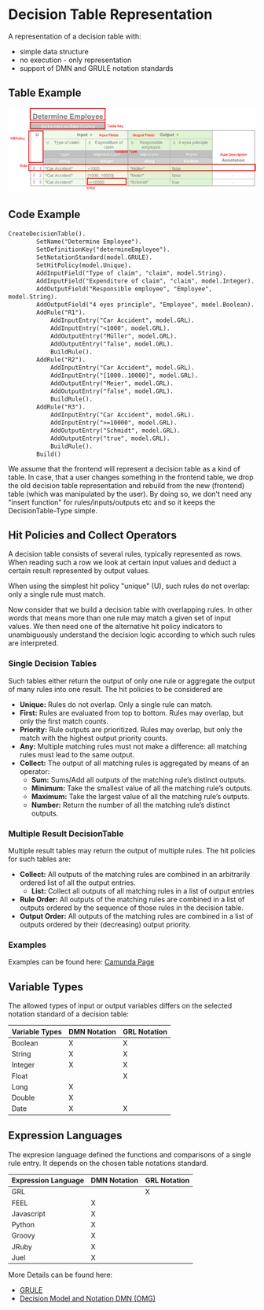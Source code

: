 # Decision Table Representation
A representation of a decision table with: 
* simple data structure
* no execution - only representation
* support of DMN and GRULE notation standards

## Table Example
![Image of Decision Table](img.png)

## Code Example
```
CreateDecisionTable().
		SetName("Determine Employee").
		SetDefinitionKey("determineEmployee").
		SetNotationStandard(model.GRULE).
		SetHitPolicy(model.Unique).
		AddInputField("Type of claim", "claim", model.String).
		AddInputField("Expenditure of claim", "claim", model.Integer).
		AddOutputField("Responsible employee", "Employee", model.String).
		AddOutputField("4 eyes principle", "Employee", model.Boolean).
		AddRule("R1").
			AddInputEntry("Car Accident", model.GRL).
			AddInputEntry("<1000", model.GRL).
			AddOutputEntry("Müller", model.GRL).
			AddOutputEntry("false", model.GRL).
			BuildRule().
		AddRule("R2").
			AddInputEntry("Car Accident", model.GRL).
			AddInputEntry("[1000..10000]", model.GRL).
			AddOutputEntry("Meier", model.GRL).
			AddOutputEntry("false", model.GRL).
			BuildRule().
		AddRule("R3").
			AddInputEntry("Car Accident", model.GRL).
			AddInputEntry(">=10000", model.GRL).
			AddOutputEntry("Schmidt", model.GRL).
			AddOutputEntry("true", model.GRL).
			BuildRule().
		Build()
```

We assume that the frontend will represent a decision table as a kind of table. In case, that a user changes something in the frontend table, we drop the old decision table representation and rebuild from the new 
(frontend) table (which was manipulated by the user). By doing so, we don't need any "insert function" for rules/inputs/outputs etc and so it keeps the DecisionTable-Type simple. 

## Hit Policies and Collect Operators
A decision table consists of several rules, typically represented as rows. When reading such a row we look at certain input values and deduct a certain result represented by output values. 

When using the simplest hit policy "unique" (U), such rules do not overlap: only a single rule must match. 

Now consider that we build a decision table with overlapping rules. In other words that means more than one rule may match a given set of input values. We then need one of the alternative hit policy indicators to unambiguously understand the decision logic according to which such rules are interpreted.

### Single Decision Tables 
Such tables either return the output of only one rule or aggregate the output of many rules into one result. The hit policies to be considered are
* **Unique:** Rules do not overlap. Only a single rule can match.
* **First:** Rules are evaluated from top to bottom. Rules may overlap, but only the first match counts.
* **Priority:** Rule outputs are prioritized. Rules may overlap, but only the match with the highest output priority counts.
* **Any:** Multiple matching rules must not make a difference: all matching rules must lead to the same output.
* **Collect:** The output of all matching rules is aggregated by means of an operator:
    * **Sum:** Sums/Add all outputs of the matching rule’s distinct outputs.
    * **Minimum:** Take the smallest value of all the matching rule’s outputs.
    * **Maximum:** Take the largest value of all the matching rule’s outputs.
    * **Number:** Return the number of all the matching rule’s distinct outputs. 

### Multiple Result DecisionTable
Multiple result tables may return the output of multiple rules. The hit policies for such tables are:

* **Collect:** All outputs of the matching rules are combined in an arbitrarily ordered list of all the output entries.
  * **List:** Collect all outputs of all matching rules in a list of output entries
* **Rule Order:** All outputs of the matching rules are combined in a list of outputs ordered by the sequence of those rules in the decision table.
* **Output Order:** All outputs of the matching rules are combined in a list of outputs ordered by their (decreasing) output priority.

### Examples
Examples can be found here: [Camunda Page](https://camunda.com/best-practices/choosing-the-dmn-hit-policy/#_knowing_the_dmn_hit_policy_strong_basics_strong)

## Variable Types
The allowed types of input or output variables differs on the selected notation standard of a decision table:

Variable Types | DMN Notation | GRL Notation
------------ | ---------------|--------------
Boolean|X|X
String|X|X
Integer|X|X
Float||X   
Long|X|    
Double|X|  
Date|X|X    

## Expression Languages
The expresion language defined the functions and comparisons of a single rule entry. It depends on the chosen table notations standard.

Expression Language | DMN Notation | GRL Notation   
------------ | ---------------|--------------  	
GRL| |X
FEEL|X|       
Javascript|X|
Python|X|     
Groovy|X|     
JRuby|X|      
Juel|X|       
       
More Details can be found here:
* [GRULE](http://hyperjumptech.viewdocs.io/grule-rule-engine/GRL_en/)
* [Decision Model and Notation DMN (OMG)](https://www.omg.org/spec/DMN/1.2/PDF)
